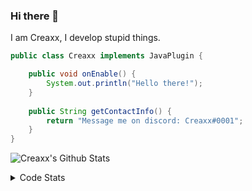 ### Hi there 👋

I am Creaxx, I develop stupid things. 

```java
public class Creaxx implements JavaPlugin {

    public void onEnable() {
        System.out.println("Hello there!");
    }
    
    public String getContactInfo() {
        return "Message me on discord: Creaxx#0001";
    }
}
```

![Creaxx's Github Stats](https://github-readme-stats.vercel.app/api?username=CreaxxOG&show_icons=true&theme=dark&count_private=true)

<details>
  <summary>Code Stats</summary>

<!--START_SECTION:waka-->
![Code Time](http://img.shields.io/badge/Code%20Time-1%2C374%20hrs%209%20mins-blue)

![Lines of code](https://img.shields.io/badge/From%20Hello%20World%20I%27ve%20Written-698.1%20thousand%20lines%20of%20code-blue)

**🐱 My GitHub Data** 

> 📦 104.0 kB Used in GitHub's Storage 
 > 
> 🏆 2,034 Contributions in the Year 2023
 > 
> 🚫 Not Opted to Hire
 > 
> 📜 4 Public Repositories 
 > 
> 🔑 3 Private Repositories 
 > 
**I'm a Night 🦉** 

```text
🌞 Morning                310 commits         ██░░░░░░░░░░░░░░░░░░░░░░░   06.89 % 
🌆 Daytime                1911 commits        ███████████░░░░░░░░░░░░░░   42.47 % 
🌃 Evening                2191 commits        ████████████░░░░░░░░░░░░░   48.69 % 
🌙 Night                  88 commits          ░░░░░░░░░░░░░░░░░░░░░░░░░   01.96 % 
```
📅 **I'm Most Productive on Saturday** 

```text
Monday                   569 commits         ███░░░░░░░░░░░░░░░░░░░░░░   12.64 % 
Tuesday                  621 commits         ███░░░░░░░░░░░░░░░░░░░░░░   13.80 % 
Wednesday                635 commits         ████░░░░░░░░░░░░░░░░░░░░░   14.11 % 
Thursday                 673 commits         ████░░░░░░░░░░░░░░░░░░░░░   14.96 % 
Friday                   418 commits         ██░░░░░░░░░░░░░░░░░░░░░░░   09.29 % 
Saturday                 807 commits         ████░░░░░░░░░░░░░░░░░░░░░   17.93 % 
Sunday                   777 commits         ████░░░░░░░░░░░░░░░░░░░░░   17.27 % 
```


📊 **This Week I Spent My Time On** 

```text
💬 Programming Languages: 
Java                     9 hrs 6 mins        ████████████████████░░░░░   80.30 % 
Kotlin                   1 hr 54 mins        ████░░░░░░░░░░░░░░░░░░░░░   16.82 % 
XML                      16 mins             █░░░░░░░░░░░░░░░░░░░░░░░░   02.48 % 
IDEA_MODULE              2 mins              ░░░░░░░░░░░░░░░░░░░░░░░░░   00.35 % 
GitIgnore file           0 secs              ░░░░░░░░░░░░░░░░░░░░░░░░░   00.04 % 

🔥 Editors: 
IntelliJ                 11 hrs 20 mins      █████████████████████████   100.00 % 
```

**I Mostly Code in Java** 

```text
Java                     58 repos            ███████████████████░░░░░░   77.33 % 
Kotlin                   9 repos             ███░░░░░░░░░░░░░░░░░░░░░░   12.00 % 
CSS                      2 repos             █░░░░░░░░░░░░░░░░░░░░░░░░   02.67 % 
JavaScript               2 repos             █░░░░░░░░░░░░░░░░░░░░░░░░   02.67 % 
EJS                      1 repo              ░░░░░░░░░░░░░░░░░░░░░░░░░   01.33 % 
```




 Last Updated on 28/06/2023 12:43:20 UTC
<!--END_SECTION:waka-->
</details>
